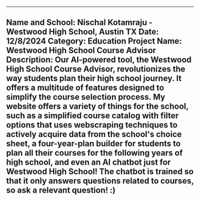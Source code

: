 -----------------------------------
Name and School: Nischal Kotamraju - Westwood High School, Austin TX
Date: 12/8/2024
Category: Education
Project Name: Westwood High School Course Advisor
Description: Our AI-powered tool, the Westwood High School Course Advisor, revolutionizes the way students plan their high school journey. It offers a multitude of features designed to simplify the course selection process. My website offers a variety of things for the school, such as a simplified course catalog with filter options that uses webscraping techniques to actively acquire data from the school's choice sheet, a four-year-plan builder for students to plan all their courses for the following years of high school, and even an AI chatbot just for Westwood High School! The chatbot is trained so that it only answers questions related to courses, so ask a relevant question! :)
-----------------------------------
